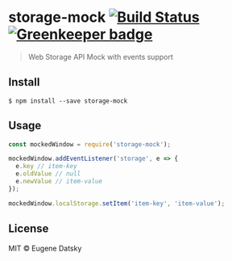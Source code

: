 # storage-mock [![Build Status](https://travis-ci.org/princed/storage-mock.svg?branch=master)](https://travis-ci.org/princed/storage-mock) [![Greenkeeper badge](https://badges.greenkeeper.io/princed/storage-mock.svg)](https://greenkeeper.io/)

> Web Storage API Mock with events support


## Install

```
$ npm install --save storage-mock
```


## Usage

```js
const mockedWindow = require('storage-mock');

mockedWindow.addEventListener('storage', e => {
  e.key // item-key
  e.oldValue // null
  e.newValue // item-value
});

mockedWindow.localStorage.setItem('item-key', 'item-value');
```

## License

MIT © Eugene Datsky
